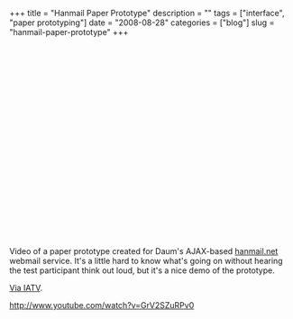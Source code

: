 +++
title = "Hanmail Paper Prototype"
description = ""
tags = ["interface", "paper prototyping"]
date = "2008-08-28"
categories = ["blog"]
slug = "hanmail-paper-prototype"
+++



  <div class="video">
<object width="425" height="344"><param name="movie" value="http://www.youtube.com/v/GrV2SZuRPv0&amp;hl=en&amp;fs=1"></param><param name="allowFullScreen" value="true"></param><embed src="http://www.youtube.com/v/GrV2SZuRPv0&amp;hl=en&amp;fs=1" type="application/x-shockwave-flash" allowfullscreen="true" width="425" height="344"></embed></object></div>
<p>Video of a paper prototype created for Daum's AJAX-based <a href="http://hanmail.net/">hanmail.net</a> webmail service. It's a little hard to know what's going on without hearing the test participant think out loud, but it's a nice demo of the prototype.</p>
<p><a href="http://iatelevision.blogspot.com/2008/08/hanmail-paper-prototype.html">Via IATV</a>.</p>
    
  <a href="http://www.youtube.com/watch?v=GrV2SZuRPv0">http://www.youtube.com/watch?v=GrV2SZuRPv0</a>
